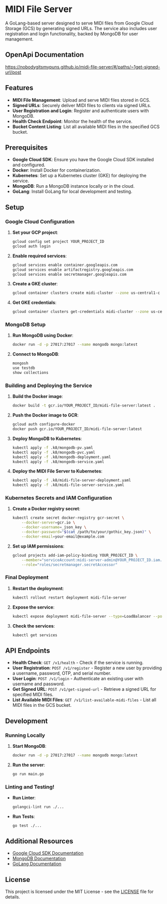# MIDI File Server
A GoLang-based server designed to serve MIDI files from Google Cloud Storage (GCS) by generating signed URLs. The service also includes user registration and login functionality, backed by MongoDB for user management.

## OpenApi Documentation
https://nobodygitsmypuns.github.io/midi-file-server/#/paths/~1get-signed-url/post
## Features

- **MIDI File Management**: Upload and serve MIDI files stored in GCS.
- **Signed URLs**: Securely deliver MIDI files to clients via signed URLs.
- **User Registration and Login**: Register and authenticate users with MongoDB.
- **Health Check Endpoint**: Monitor the health of the service.
- **Bucket Content Listing**: List all available MIDI files in the specified GCS bucket.

## Prerequisites

- **Google Cloud SDK**: Ensure you have the Google Cloud SDK installed and configured.
- **Docker**: Install Docker for containerization.
- **Kubernetes**: Set up a Kubernetes cluster (GKE) for deploying the service.
- **MongoDB**: Run a MongoDB instance locally or in the cloud.
- **GoLang**: Install GoLang for local development and testing.

## Setup

### Google Cloud Configuration

1. **Set your GCP project**:
    ```bash
    gcloud config set project YOUR_PROJECT_ID
    gcloud auth login
    ```

2. **Enable required services**:
    ```bash
    gcloud services enable container.googleapis.com
    gcloud services enable artifactregistry.googleapis.com
    gcloud services enable secretmanager.googleapis.com
    ```

3. **Create a GKE cluster**:
    ```bash
    gcloud container clusters create midi-cluster --zone us-central1-c
    ```

4. **Get GKE credentials**:
    ```bash
    gcloud container clusters get-credentials midi-cluster --zone us-central1-c
    ```

### MongoDB Setup

1. **Run MongoDB using Docker**:
    ```bash
    docker run -d -p 27017:27017 --name mongodb mongo:latest
    ```

2. **Connect to MongoDB**:
    ```bash
    mongosh
    use testdb
    show collections
    ```

### Building and Deploying the Service

1. **Build the Docker image**:
    ```bash
    docker build -t gcr.io/YOUR_PROJECT_ID/midi-file-server:latest .
    ```

2. **Push the Docker image to GCR**:
    ```bash
    gcloud auth configure-docker
    docker push gcr.io/YOUR_PROJECT_ID/midi-file-server:latest
    ```

3. **Deploy MongoDB to Kubernetes**:
    ```bash
    kubectl apply -f .k8/mongodb-pv.yaml
    kubectl apply -f .k8/mongodb-pvc.yaml
    kubectl apply -f .k8/mongodb-deployment.yaml
    kubectl apply -f .k8/mongodb-service.yaml
    ```

4. **Deploy the MIDI File Server to Kubernetes**:
    ```bash
    kubectl apply -f .k8/midi-file-server-deployment.yaml
    kubectl apply -f .k8/midi-file-server-service.yaml
    
    ```

### Kubernetes Secrets and IAM Configuration

1. **Create a Docker registry secret**:
    ```bash
    kubectl create secret docker-registry gcr-secret \
        --docker-server=gcr.io \
        --docker-username=_json_key \
        --docker-password="$(cat /path/to/your/gothic_key.json)" \
        --docker-email=your-email@example.com
    ```

2. **Set up IAM permissions**:
    ```bash
    gcloud projects add-iam-policy-binding YOUR_PROJECT_ID \
        --member="serviceAccount:midi-server-admin@YOUR_PROJECT_ID.iam.gserviceaccount.com" \
        --role="roles/secretmanager.secretAccessor"
    ```

### Final Deployment

1. **Restart the deployment**:
    ```bash
    kubectl rollout restart deployment midi-file-server
    ```

2. **Expose the service**:
    ```bash
    kubectl expose deployment midi-file-server --type=LoadBalancer --port=8080
    ```

3. **Check the services**:
    ```bash
    kubectl get services
    ```

## API Endpoints

- **Health Check**: `GET /v1/health` - Check if the service is running.
- **User Registration**: `POST /v1/register` - Register a new user by providing a username, password, OTP, and serial number.
- **User Login**: `POST /v1/login` - Authenticate an existing user with username and password.
- **Get Signed URL**: `POST /v1/get-signed-url` - Retrieve a signed URL for specified MIDI files.
- **List Available MIDI Files**: `GET /v1/list-available-midi-files` - List all MIDI files in the GCS bucket.

## Development

### Running Locally

1. **Start MongoDB**:
    ```bash
    docker run -d -p 27017:27017 --name mongodb mongo:latest
    ```

2. **Run the server**:
    ```bash
    go run main.go
    ```

### Linting and Testing!

- **Run Linter**:
    ```bash
    golangci-lint run ./...
    ```

- **Run Tests**:
    ```bash
    go test ./...
    ```

## Additional Resources

- [Google Cloud SDK Documentation](https://cloud.google.com/sdk/docs)
- [MongoDB Documentation](https://docs.mongodb.com/)
- [GoLang Documentation](https://golang.org/doc/)

## License

This project is licensed under the MIT License  - see the [LICENSE](LICENSE) file for details.

